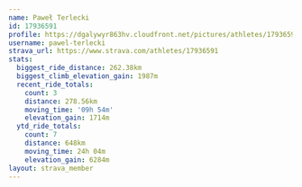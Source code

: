 ```yaml
---
name: Paweł Terlecki
id: 17936591
profile: https://dgalywyr863hv.cloudfront.net/pictures/athletes/17936591/5577025/4/large.jpg
username: pawel-terlecki
strava_url: https://www.strava.com/athletes/17936591
stats:
  biggest_ride_distance: 262.38km
  biggest_climb_elevation_gain: 1987m
  recent_ride_totals:
    count: 3
    distance: 278.56km
    moving_time: '09h 54m'
    elevation_gain: 1714m
  ytd_ride_totals:
    count: 7
    distance: 648km
    moving_time: 24h 04m
    elevation_gain: 6284m
layout: strava_member
--- 
```

